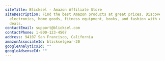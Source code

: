 ```yaml
---
siteTitle: Blicksel - Amazon Affiliate Store
siteDescription: Find the best Amazon products at great prices. Discover
  electronics, home goods, fitness equipment, books, and fashion with exclusive
  deals.
contactEmail: support@blicksel.com
contactPhone: 1-800-123-4567
address: 94107 San Francisco, California
amazonAssociateId: blickselgear-20
googleAnalyticsId: ""
googleAdsenseId: ""
---
```

